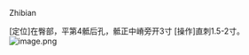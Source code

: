Zhibian

[定位]在臀部，平第4骶后孔，骶正中嵴旁开3寸
[操作]直刺1.5-2寸。
![image.png](https://picgo18719498306.oss-cn-guangzhou.aliyuncs.com/20250423201933915.png)
